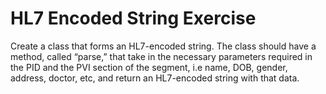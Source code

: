 # HL7 Encoded String Exercise
Create a class that forms an HL7-encoded string. The class should have a method, called “parse,” that take in the necessary parameters required in the PID and the PVI section of the segment, i.e name, DOB, gender, address, doctor, etc, and return an HL7-encoded string with that data.
